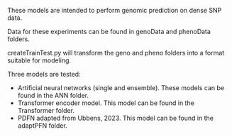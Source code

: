 These models are intended to perform genomic prediction on dense SNP data.

Data for these experiments can be found in genoData and phenoData folders. 

createTrainTest.py will transform the geno and pheno folders into a format suitable for modeling.

Three models are tested:
- Artificial neural networks (single and ensemble). These models can be found in the ANN folder. 
- Transformer encoder model.  This model can be found in the Transformer folder.
- PDFN adapted from Ubbens, 2023. This model can be found in the adaptPFN folder. 
